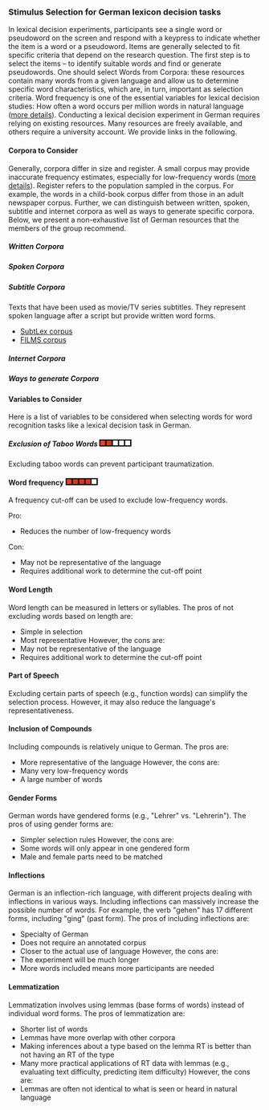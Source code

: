 ### Stimulus Selection for German lexicon decision tasks
In lexical decision experiments, participants see a single word or pseudoword on the screen and respond with a keypress to indicate whether the item is a word or a pseudoword. Items are generally selected to fit specific criteria that depend on the research question. The first step is to select the items – to identify suitable words and find or generate pseudowords. One should select Words from Corpora: these resources contain many words from a given language and allow us to determine specific word characteristics, which are, in turn, important as selection criteria. Word frequency is one of the essential variables for lexical decision studies: How often a word occurs per million words in natural language ([more details](https://doi.org/10.1177/0963721417727521)). Conducting a lexical decision experiment in German requires relying on existing resources. Many resources are freely available, and others require a university account. We provide links in the following.

#### Corpora to Consider
Generally, corpora differ in size and register. A small corpus may provide inaccurate frequency estimates, especially for low-frequency words ([more details](https://doi.org/10.1037/0096-3445.113.2.256)). Register refers to the population sampled in the corpus. For example, the words in a child-book corpus differ from those in an adult newspaper corpus. Further, we can distinguish between written, spoken, subtitle and internet corpora as well as ways to generate specific corpora. Below, we present a non-exhaustive list of German resources that the members of the group recommend.

##### Written Corpora 
##### Spoken Corpora 
##### Subtitle Corpora 
Texts that have been used as movie/TV series subtitles. They represent spoken language after a script but provide written word forms. 

- [SubtLex corpus](https://osf.io/py9ba/files/osfstorage)
- [FILMS corpus](https://osf.io/rd7p6/files/osfstorage) 

##### Internet Corpora 
##### Ways to generate Corpora 

#### Variables to Consider
Here is a list of variables to be considered when selecting words for word recognition tasks like a lexical decision task in German. 

##### Exclusion of Taboo Words ![Importance Rating 2](images/rating2.png)
Excluding taboo words can prevent participant traumatization.

#### Word frequency ![Importance Rating 4](images/rating4.png)
A frequency cut-off can be used to exclude low-frequency words. 

Pro:

- Reduces the number of low-frequency words

Con:

- May not be representative of the language
- Requires additional work to determine the cut-off point

#### Word Length
Word length can be measured in letters or syllables. The pros of not excluding words based on length are:
- Simple in selection
- Most representative
However, the cons are:
- May not be representative of the language
- Requires additional work to determine the cut-off point

#### Part of Speech
Excluding certain parts of speech (e.g., function words) can simplify the selection process. However, it may also reduce the language's representativeness.

#### Inclusion of Compounds
Including compounds is relatively unique to German. The pros are:
- More representative of the language
However, the cons are:
- Many very low-frequency words
- A large number of words

#### Gender Forms
German words have gendered forms (e.g., "Lehrer" vs. "Lehrerin"). The pros of using gender forms are:
- Simpler selection rules
However, the cons are:
- Some words will only appear in one gendered form
- Male and female parts need to be matched

#### Inflections
German is an inflection-rich language, with different projects dealing with inflections in various ways. Including inflections can massively increase the possible number of words. For example, the verb "gehen" has 17 different forms, including "ging" (past form). The pros of including inflections are:
- Specialty of German
- Does not require an annotated corpus
- Closer to the actual use of language
However, the cons are:
- The experiment will be much longer
- More words included means more participants are needed

#### Lemmatization
Lemmatization involves using lemmas (base forms of words) instead of individual word forms. The pros of lemmatization are:
- Shorter list of words
- Lemmas have more overlap with other corpora
- Making inferences about a type based on the lemma RT is better than not having an RT of the type
- Many more practical applications of RT data with lemmas (e.g., evaluating text difficulty, predicting item difficulty)
However, the cons are:
- Lemmas are often not identical to what is seen or heard in natural language
